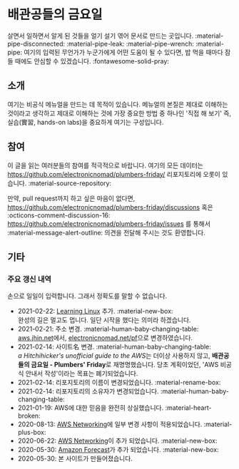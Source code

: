 # 배관공들의 금요일

살면서 일하면서 알게 된 것들을 얼기 설기 엮어 문서로 만드는 곳입니다.
:material-pipe-disconnected: :material-pipe-leak: :material-pipe-wrench: :material-pipe:
여기의 입력된 무언가가 누군가에게 어떤 도움이 될 수 있다면,
밥 먹을 때마다 잠 들 때에도 안심할 수 있겠습니다. :fontawesome-solid-pray:

## 소개

여기는 비공식 메뉴얼을 만드는 데 목적이 있습니다.
메뉴얼의 본질은 제대로 이해하는 것이라고 생각하고
제대로 이해하는 것에 가장 중요한 방법 중 하나인
'직접 해 보기' 즉, 실습(實習, hands-on labs)을 중요하게 여기는 구성입니다.

## 참여

이 글을 읽는 여러분들의 참여를 적극적으로 바랍니다.
여기의 모든 데이터는
<https://github.com/electronicnomad/plumbers-friday/>
리포지토리에 오롯이 있습니다. :material-source-repository:

만약, pull request까지 하고 싶은 마음이 없다면,
<https://github.com/electronicnomad/plumbers-friday/discussions> 혹은
:octicons-comment-discussion-16:
<https://github.com/electronicnomad/plumbers-friday/issues> 를 통해서
:material-message-alert-outline:
의견을 전달해 주시는 것도 환영합니다.

## 기타

### 주요 갱신 내역

손으로 일일이 입력합니다. 그래서 정확도를 말할 수 없습니다.

* 2021-02-22: [Learning Linux](/linux) 추가. :material-new-box:  
  완성의 길은 멀고도 멉니다. 일단 시작을 했다는 의미라 하겠습니다.
* 2021-02-21: 주소 변경. :material-human-baby-changing-table:  
  [aws.jhin.net](https://aws.jhin.net/)에서,
  [electronicnomad.net/pf](https://electronicnomad.net/pf)으로 변경하였습니다.
* 2021-02-14: 사이트名 변경. :material-human-baby-changing-table:  
  *a Hitchihicker's unofficial guide to the AWS*는 더이상 사용하지 않고,
  **배관공들의 금요일 - Plumbers' Friday**로 재명명했습니다.
  당초 계획이었던, 'AWS 비공식 안내서 작성'이라는 목표는 폐기되었습니다.
* 2021-02-14: 리포지토리의 이름이 변경되었습니다. :material-rename-box:
* 2021-02-14: 리포지토리의 소유자가 변경되었습니다. :material-human-baby-changing-table:
* 2021-01-19: AWS에 대한 믿음을 완전히 상실했습니다. :material-heart-broken:
* 2020-08-13: [AWS Networking](/networking)에 일부 변경 사항이 적용되었습니다. :material-plus-box:
* 2020-06-22: [AWS Networking](/networking)이 추가 되었습니다. :material-new-box:
* 2020-05-30: [Amazon Forecast](/forecast)가 추가 되었습니다. :material-new-box:
* 2020-05-30: 본 사이트가 만들어졌습니다.
